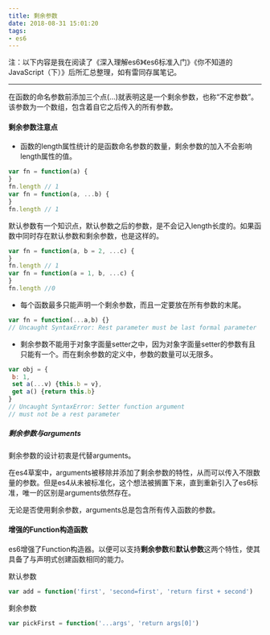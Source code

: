 ```yaml
---
title: 剩余参数
date: 2018-08-31 15:01:20
tags:
- es6
---
```

注：以下内容是我在阅读了《深入理解es6》《es6标准入门》《你不知道的JavaScript（下）》后所汇总整理，如有雷同存属笔记。

---

在函数的命名参数前添加三个点(...)就表明这是一个剩余参数，也称“不定参数”。该参数为一个数组，包含着自它之后传入的所有参数。


#### 剩余参数注意点
+ 函数的length属性统计的是函数命名参数的数量，剩余参数的加入不会影响length属性的值。
```js
var fn = function(a) {
}
fn.length // 1
var fn = function(a, ...b) {
}
fn.length // 1
```
  默认参数有一个知识点，默认参数之后的参数，是不会记入length长度的。如果函数中同时存在默认参数和剩余参数，也是这样的。
  ```js
  var fn = function(a, b = 2, ...c) {
  }
  fn.length // 1
  var fn = function(a = 1, b, ...c) {
  }
  fn.length //0
  ```
+ 每个函数最多只能声明一个剩余参数，而且一定要放在所有参数的末尾。
```js
var fn = function(...a,b) {}
// Uncaught SyntaxError: Rest parameter must be last formal parameter
```
+ 剩余参数不能用于对象字面量setter之中，因为对象字面量setter的参数有且只能有一个。而在剩余参数的定义中，参数的数量可以无限多。
```js
var obj = {
 b: 1,
 set a(...v) {this.b = v},
 get a() {return this.b}
}
// Uncaught SyntaxError: Setter function argument 
// must not be a rest parameter
```
##### 剩余参数与arguments
剩余参数的设计初衷是代替arguments。

在es4草案中，arguments被移除并添加了剩余参数的特性，从而可以传入不限数量的参数。但是es4从未被标准化，这个想法被搁置下来，直到重新引入了es6标准，唯一的区别是arguments依然存在。

无论是否使用剩余参数，arguments总是包含所有传入函数的参数。

#### 增强的Function构造函数
es6增强了Function构造器。以便可以支持**剩余参数**和**默认参数**这两个特性，使其具备了与声明式创建函数相同的能力。

默认参数
```js
var add = function('first', 'second=first', 'return first + second')
```
剩余参数
```js
var pickFirst = function('...args', 'return args[0]')
```